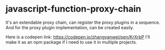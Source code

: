 # javascript-function-proxy-chain
It's an extendable proxy chain, can register the proxy plugins in a sequence.  And for the proxy plugin implementation, can be created easily.

Here is a codepen link: https://codepen.io/zhangyanwei/pen/KrXrbP
I'll make it as an npm package if I need to use it in multiple projects.
